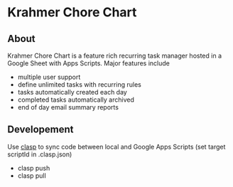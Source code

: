 # Krahmer Chore Chart

## About
Krahmer Chore Chart is a feature rich recurring task manager hosted in a Google Sheet with Apps Scripts. Major features include
  - multiple user support
  - define unlimited tasks with recurring rules
  - tasks automatically created each day
  - completed tasks automatically archived
  - end of day email summary reports

## Developement
Use [clasp](https://github.com/google/clasp) to sync code between local and Google Apps Scripts (set target scriptId in .clasp.json)
  - clasp push
  - clasp pull
